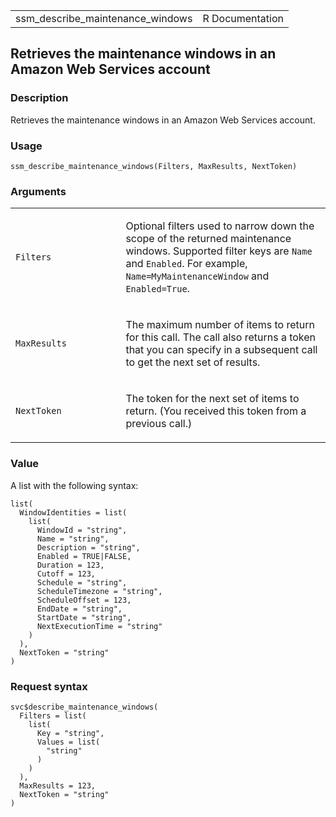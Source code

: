 <table style="width: 100%;">
<tbody>
<tr class="odd">
<td>ssm_describe_maintenance_windows</td>
<td style="text-align: right;">R Documentation</td>
</tr>
</tbody>
</table>

## Retrieves the maintenance windows in an Amazon Web Services account

### Description

Retrieves the maintenance windows in an Amazon Web Services account.

### Usage

    ssm_describe_maintenance_windows(Filters, MaxResults, NextToken)

### Arguments

<table>
<colgroup>
<col style="width: 35%" />
<col style="width: 65%" />
</colgroup>
<tbody>
<tr class="odd">
<td><code
id="ssm_describe_maintenance_windows_:_Filters">Filters</code></td>
<td><p>Optional filters used to narrow down the scope of the returned
maintenance windows. Supported filter keys are <code>Name</code> and
<code>Enabled</code>. For example, <code>Name=MyMaintenanceWindow</code>
and <code>Enabled=True</code>.</p></td>
</tr>
<tr class="even">
<td><code
id="ssm_describe_maintenance_windows_:_MaxResults">MaxResults</code></td>
<td><p>The maximum number of items to return for this call. The call
also returns a token that you can specify in a subsequent call to get
the next set of results.</p></td>
</tr>
<tr class="odd">
<td><code
id="ssm_describe_maintenance_windows_:_NextToken">NextToken</code></td>
<td><p>The token for the next set of items to return. (You received this
token from a previous call.)</p></td>
</tr>
</tbody>
</table>

### Value

A list with the following syntax:

    list(
      WindowIdentities = list(
        list(
          WindowId = "string",
          Name = "string",
          Description = "string",
          Enabled = TRUE|FALSE,
          Duration = 123,
          Cutoff = 123,
          Schedule = "string",
          ScheduleTimezone = "string",
          ScheduleOffset = 123,
          EndDate = "string",
          StartDate = "string",
          NextExecutionTime = "string"
        )
      ),
      NextToken = "string"
    )

### Request syntax

    svc$describe_maintenance_windows(
      Filters = list(
        list(
          Key = "string",
          Values = list(
            "string"
          )
        )
      ),
      MaxResults = 123,
      NextToken = "string"
    )
